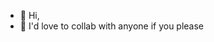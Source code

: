 - 👋 Hi,
- 💞️ I'd love to collab with anyone if you please


<!---
teddyashe107/teddyashe107 is a ✨ special ✨ repository because its `README.md` (this file) appears on your GitHub profile.
You can click the Preview link to take a look at your changes.
--->
